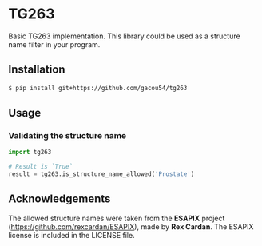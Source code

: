 # TG263

Basic TG263 implementation. This library could be used as a
structure name filter in your program. 

## Installation

```bash
$ pip install git+https://github.com/gacou54/tg263
```

## Usage

### Validating the structure name
```python
import tg263

# Result is `True`
result = tg263.is_structure_name_allowed('Prostate')
```


## Acknowledgements

The allowed structure names were taken from the __ESAPIX__
project (https://github.com/rexcardan/ESAPIX), made by __Rex Cardan__.
The ESAPIX license is included in the LICENSE file.
